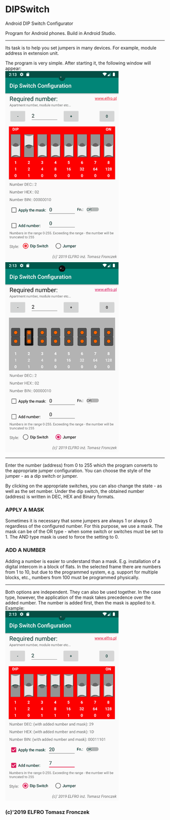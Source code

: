 # DIPSwitch
Android DIP Switch Configurator

Program for Android phones. Build in Android Studio.
<hr>
Its task is to help you set jumpers in many devices. For example, module address in extension unit. 

The program is very simple. After starting it, the following window will appear:
<br>
<img src="img/img1.png"> <img src="img/img2.png"><br>
<hr>
Enter the number (address) from 0 to 255 which the program converts to the appropriate jumper configuration. You can choose the style of the jumper - as a dip switch or jumper.

By clicking on the appropriate switches, you can also change the state - as well as the set number. Under the dip switch, the obtained number (address) is written in DEC, HEX and Binary formats.
<br>
<h3>APPLY A MASK</h3>
Sometimes it is necessary that some jumpers are always 1 or always 0 regardless of the configured number. For this purpose, we use a mask.
The mask can be of the OR type - when some switch or switches must be set to 1. The AND type mask is used to force the setting to 0.

<br>
<h3>ADD A NUMBER</h3>
Adding a number is easier to understand than a mask. E.g. installation of a digital intercom in a block of flats. In the selected frame there are numbers from 1 to 10, but due to the programmed system, e.g. support for multiple blocks, etc., numbers from 100 must be programmed physically.
<hr>
Both options are independent. They can also be used together. In the case type, however, the application of the mask takes precedence over the added number. The number is added first, then the mask is applied to it. Example:
<br>
<img src="img/img3.png"><br>
<h3>(c)'2019 ELFRO Tomasz Fronczek</h3>
